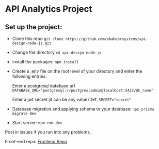 # API Analytics Project

## Set up the project:

- Clone this repo `git clone https://github.com/shaheersystems/api-design-node-js.git`
- Change the directory `cd api-design-node-js `
- Install the packages: `npm install`
- Create a .env file on the root level of your directory and enter the following entries:

  Enter a postgresql database url `DATABASE_URL="postgresql://postgres:admin@localhost:5432/db_name"`

  Enter a jwt secret (it can be any value) `JWT_SECRET="secret"`

- Database migration and applying schema to your database: `npx prisma migrate dev`
- Start server: `npm run dev`

Post in issues if you run into any problems.

Front-end repo: [Frontend Repo](https://github.com/shaheergg/api-analytics)

